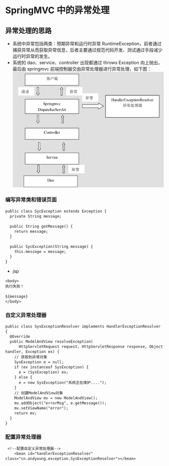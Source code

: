 # SpringMVC 中的异常处理
## 异常处理的思路
- 系统中异常包括两类：预期异常和运行时异常 RuntimeException，前者通过捕获异常从而获取异常信息，后者主要通过规范代码开发、测试通过手段减少运行时异常的发生。
- 系统的 dao、service、controller 出现都通过 throws Exception 向上抛出，最后由 springmvc 前端控制器交由异常处理器进行异常处理，如下图：
![异常处理的思路](https://github.com/AndyYoungCN/springnotes/raw/master/image/%E5%BC%82%E5%B8%B8%E5%A4%84%E7%90%86%E7%9A%84%E6%80%9D%E8%B7%AF.png)
### 编写异常类和错误页面
```
public class SycException extends Exception {
  private String message;

  public String getMessage() {
    return message;
  }

  public SycException(String message) {
    this.message = message;
  }
}
```
- jsp
```
<body>
执行失败！

${message}
</body>
```
### 自定义异常处理器
```
public class SysExceptionResolver implements HandlerExceptionResolver {
  @Override
  public ModelAndView resolveException(
      HttpServletRequest request, HttpServletResponse response, Object handler, Exception ex) {
    // 获取到异常对象
    SysException e = null;
    if (ex instanceof SysException) {
      e = (SysException) ex;
    } else {
      e = new SysException("系统正在维护....");
    }
    // 创建ModelAndView对象
    ModelAndView mv = new ModelAndView();
    mv.addObject("errorMsg", e.getMessage());
    mv.setViewName("error");
    return mv;
  }
}
```
### 配置异常处理器
```
 <!--配置自定义异常处理器-->
    <bean id="handlerExceptionResolver" class="cn.andyoung.exception.SysExceptionResolver"></bean>
```
